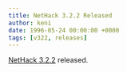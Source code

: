```yaml
---
title: NetHack 3.2.2 Released
author: keni
date: 1996-05-24 00:00:00 +0000
tags: [v322, releases]
---
```

[NetHack 3.2.2][322-downloads] released.

[322-downloads]: {{site.baseurl}}/v322/downloads.html
